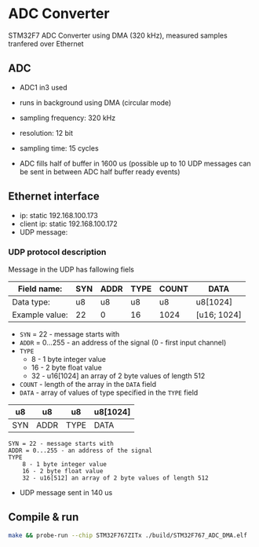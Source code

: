 # ADC Converter

STM32F7 ADC Converter using DMA (320 kHz), measured samples tranfered over Ethernet

## ADC

- ADC1 in3 used
- runs in background using DMA (circular mode)
- sampling frequency: 320 kHz
- resolution: 12 bit
- sampling time: 15 cycles

- ADC fills half of buffer in 1600 us (possible up to 10 UDP messages can be sent in between ADC half buffer ready events)

## Ethernet interface

- ip: static 192.168.100.173
- client ip: static 192.168.100.172
- UDP message:

### UDP protocol description

Message in the UDP has fallowing fiels

|Field name:   | SYN | ADDR | TYPE | COUNT | DATA        |
|---           | --- | ---- | ---- | ----- | ----        |
|Data type:    | u8  | u8   | u8   | u8    | u8[1024]    | 
|Example value:| 22  | 0    | 16   | 1024  | [u16; 1024] |
- `SYN` = 22 - message starts with
- `ADDR` = 0...255 - an address of the signal (0 - first input channel)
- `TYPE`
  - 8 - 1 byte integer value
  - 16 - 2 byte float value
  - 32 - u16[1024] an array of 2 byte values of length 512
- `COUNT` - length of the array in the `DATA` field
- `DATA` - array of values of type specified in the `TYPE` field

| u8  | u8   | u8   | u8[1024]  |
|-----|------|------|-----------|
| SYN | ADDR | TYPE | DATA      |
    SYN = 22 - message starts with
    ADDR = 0...255 - an address of the signal
    TYPE
        8 - 1 byte integer value
        16 - 2 byte float value
        32 - u16[512] an array of 2 byte values of length 512

- UDP message sent in 140 us

## Compile & run

```bash
make && probe-run --chip STM32F767ZITx ./build/STM32F767_ADC_DMA.elf
```

